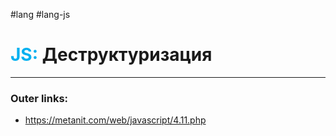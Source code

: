 #lang #lang-js
# <font color="#00b0f0">JS:</font> Деструктуризация
---
### Outer links:
- https://metanit.com/web/javascript/4.11.php